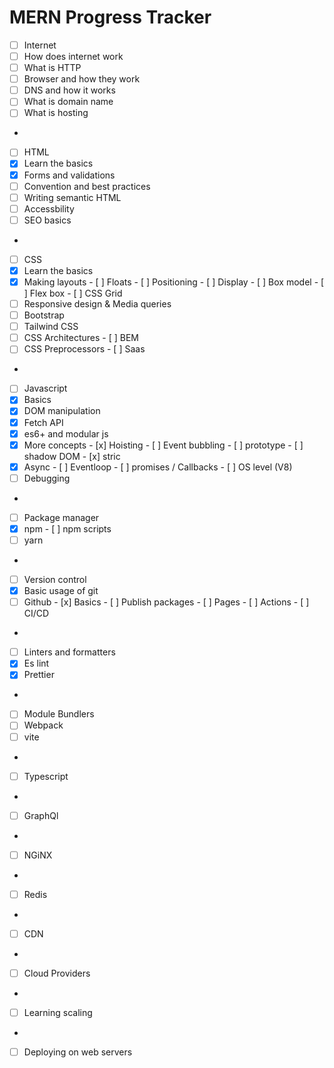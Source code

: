# MERN Progress Tracker
- [ ]  Internet
  - [ ]  How does internet work
  - [ ]  What is HTTP
  - [ ]  Browser and how they work
  - [ ]  DNS and how it works
  - [ ]  What is domain name
  - [ ]  What is hosting
-
- [ ]  HTML
  - [x]  Learn the basics
  - [x]  Forms and validations
  - [ ]  Convention and best practices
  - [ ]  Writing semantic HTML
  - [ ]  Accessbility
  - [ ]  SEO basics
-
- [ ]  CSS
  - [x]  Learn the basics
  - [x]  Making layouts
    - [ ]  Floats
    - [ ]  Positioning
    - [ ]  Display
    - [ ]  Box model
    - [ ]  Flex box
    - [ ]  CSS Grid
  - [ ]  Responsive design & Media queries
  - [ ]  Bootstrap
  - [ ]  Tailwind CSS
  - [ ]  CSS Architectures
    - [ ]  BEM
  - [ ]  CSS Preprocessors
    - [ ]  Saas
-
- [ ]  Javascript
  - [x]  Basics
  - [x]  DOM manipulation
  - [x]  Fetch API
  - [x]  es6+ and modular js
  - [x]  More concepts
    - [x]  Hoisting
    - [ ]  Event bubbling
    - [ ]  prototype
    - [ ]  shadow DOM
    - [x]  stric
  - [x]  Async
    - [ ]  Eventloop
    - [ ]  promises / Callbacks
    - [ ]  OS level (V8)
  - [ ]  Debugging
-
- [ ]  Package manager
  - [x]  npm
    - [ ]  npm scripts
  - [ ]  yarn
-
- [ ]  Version control
  - [x]  Basic usage of git
  - [ ]  Github
    - [x]  Basics
    - [ ]  Publish packages
    - [ ]  Pages
    - [ ]  Actions
    - [ ]  CI/CD
-
- [ ]  Linters and formatters
  - [x]  Es lint
  - [X]  Prettier
-
- [ ]  Module Bundlers
  - [ ]  Webpack
  - [ ]  vite
-
- [ ]  Typescript
-
- [ ]  GraphQl
-
- [ ]  NGiNX
-
- [ ]  Redis
-
- [ ]  CDN
-
- [ ]  Cloud Providers
-
- [ ]  Learning scaling
-
- [ ]  Deploying on web servers